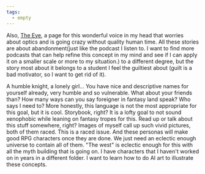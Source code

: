 ```yaml
---
tags:
  - empty
---
```

Also, [The Eye](<The Eye.md> "mention"), a page for this wonderful voice in my head that worries about optics and is going crazy without quality human time. All these stories are about abandonment(just like the podcast I listen to. I want to find more podcasts that can help refine this concept in my mind and see if I can apply it on a smaller scale or more to my situation.) to a different degree, but the story most about it belongs to a student I feel the guiltiest about (guilt is a bad motivator, so I want to get rid of it).

A humble knight, a lonely girl... You have nice and descriptive names for yourself already, very humble and so vulnerable. What about your friends than? How many ways can you say foreigner in fantasy land speak? Who says I need to? More honestly, this language is not the most appropriate for this goal, but it is cool. Storybook, right? It is a lofty goal to not sound xenophobic while leaning on fantasy tropes for this. Read up or talk about this stuff somewhere, right? Images of myself call up such vivid pictures, both of them raced. This is a raced issue. And these personas will make good RPG characters once they are done. We just need an eclectic enough universe to contain all of them. "The west" is eclectic enough for this with all the myth building that is going on. I have characters that I haven't worked on in years in a different folder. I want to learn how to do AI art to illustrate these concepts.